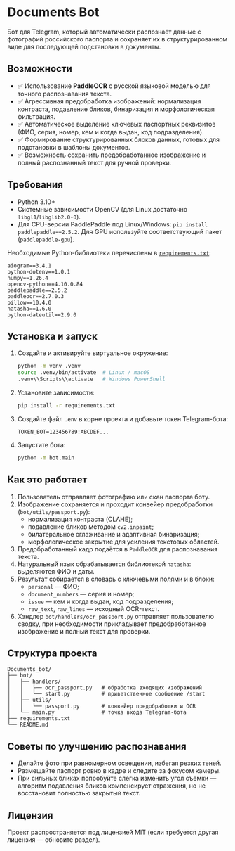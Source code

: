 # Documents Bot

Бот для Telegram, который автоматически распознаёт данные с фотографий российского паспорта и сохраняет их в структурированном виде для последующей подстановки в документы.

## Возможности

- ✅ Использование **PaddleOCR** с русской языковой моделью для точного распознавания текста.
- ✅ Агрессивная предобработка изображений: нормализация контраста, подавление бликов, бинаризация и морфологическая фильтрация.
- ✅ Автоматическое выделение ключевых паспортных реквизитов (ФИО, серия, номер, кем и когда выдан, код подразделения).
- ✅ Формирование структурированных блоков данных, готовых для подстановки в шаблоны документов.
- ✅ Возможность сохранить предобработанное изображение и полный распознанный текст для ручной проверки.

## Требования

- Python 3.10+
- Системные зависимости OpenCV (для Linux достаточно `libgl1`/`libglib2.0-0`).
- Для CPU-версии PaddlePaddle под Linux/Windows: `pip install paddlepaddle==2.5.2`. Для GPU используйте соответствующий пакет (`paddlepaddle-gpu`).

Необходимые Python-библиотеки перечислены в [`requirements.txt`](requirements.txt):

```text
aiogram==3.4.1
python-dotenv==1.0.1
numpy==1.26.4
opencv-python==4.10.0.84
paddlepaddle==2.5.2
paddleocr==2.7.0.3
pillow==10.4.0
natasha==1.6.0
python-dateutil==2.9.0
```

## Установка и запуск

1. Создайте и активируйте виртуальное окружение:
   ```bash
   python -m venv .venv
   source .venv/bin/activate  # Linux / macOS
   .venv\\Scripts\\activate   # Windows PowerShell
   ```
2. Установите зависимости:
   ```bash
   pip install -r requirements.txt
   ```
3. Создайте файл `.env` в корне проекта и добавьте токен Telegram-бота:
   ```env
   TOKEN_BOT=123456789:ABCDEF...
   ```
4. Запустите бота:
   ```bash
   python -m bot.main
   ```

## Как это работает

1. Пользователь отправляет фотографию или скан паспорта боту.
2. Изображение сохраняется и проходит конвейер предобработки (`bot/utils/passport.py`):
   - нормализация контраста (CLAHE);
   - подавление бликов методом `cv2.inpaint`;
   - билатеральное сглаживание и адаптивная бинаризация;
   - морфологическое закрытие для усиления текстовых областей.
3. Предобработанный кадр подаётся в `PaddleOCR` для распознавания текста.
4. Натуральный язык обрабатывается библиотекой `natasha`: выделяются ФИО и даты.
5. Результат собирается в словарь с ключевыми полями и в блоки:
   - `personal` — ФИО;
   - `document_numbers` — серия и номер;
   - `issue` — кем и когда выдан, код подразделения;
   - `raw_text`, `raw_lines` — исходный OCR-текст.
6. Хэндлер `bot/handlers/ocr_passport.py` отправляет пользователю сводку, при необходимости прикладывает предобработанное изображение и полный текст для проверки.

## Структура проекта

```
Documents_bot/
├── bot/
│   ├── handlers/
│   │   ├── ocr_passport.py   # обработка входящих изображений
│   │   └── start.py          # приветственное сообщение /start
│   ├── utils/
│   │   └── passport.py       # конвейер предобработки и OCR
│   └── main.py               # точка входа Telegram-бота
├── requirements.txt
└── README.md
```

## Советы по улучшению распознавания

- Делайте фото при равномерном освещении, избегая резких теней.
- Размещайте паспорт ровно в кадре и следите за фокусом камеры.
- При сильных бликах попробуйте слегка изменить угол съёмки — алгоритм подавления бликов компенсирует отражения, но не восстановит полностью закрытый текст.

## Лицензия

Проект распространяется под лицензией MIT (если требуется другая лицензия — обновите раздел).
